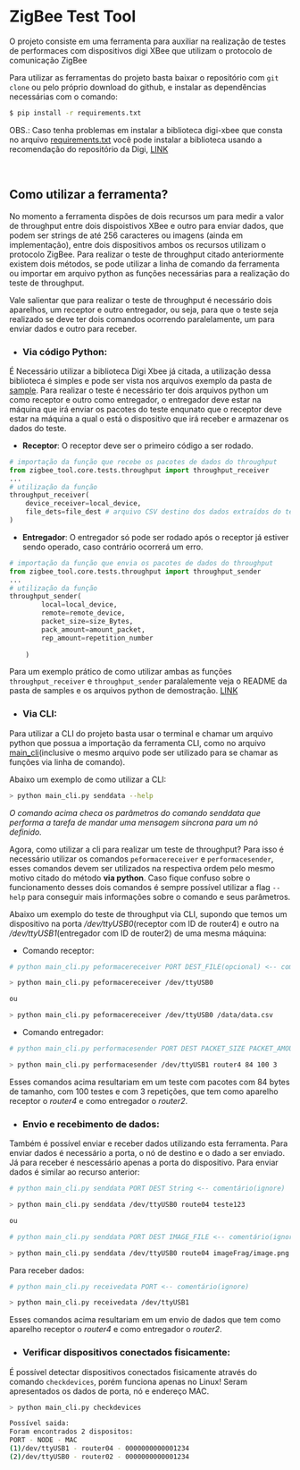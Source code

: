 # ZigBee Test Tool

O projeto consiste em uma ferramenta para auxiliar na realização de testes de performaces com dispositivos digi XBee que utilizam o protocolo de comunicação ZigBee

Para utilizar as ferramentas do projeto basta baixar o repositório com `git clone` ou pelo próprio download do github, e instalar as dependências necessárias com o comando:

```bash
$ pip install -r requirements.txt
```

OBS.: Caso tenha problemas em instalar a biblioteca digi-xbee que consta no arquivo [requirements.txt](./requirements.txt) você pode instalar a biblioteca usando a recomendação do repositório da Digi, [LINK](https://github.com/digidotcom/xbee-python)

<br>

## Como utilizar a ferramenta?

No momento a ferramenta dispões de dois recursos um para medir a valor de throughput entre dois dispoistivos XBee e outro para enviar dados, que podem ser strings de até 256 caracteres ou imagens (ainda em implementação), entre dois dispositivos ambos os recursos utilizam o protocolo ZigBee. Para realizar o teste de throughput citado anteriormente existem dois métodos, se pode utilizar a linha de comando da ferramenta ou importar em arquivo python as funções necessárias para a realização do teste de throughput.

Vale salientar que para realizar o teste de throughput é necessário dois aparelhos, um receptor e outro entregador, ou seja, para que o teste seja realizado se deve ter dois comandos ocorrendo paralelamente, um para enviar dados e outro para receber.

-   ### **Via código Python**:

É Necessário utilizar a biblioteca Digi Xbee já citada, a utilização dessa biblioteca é simples e pode ser vista nos arquivos exemplo da pasta de [sample](samples/through_put_test). Para realizar o teste é necessário ter dois arquivos python um como receptor e outro como entregador, o entregador deve estar na máquina que irá enviar os pacotes do teste enqunato que o receptor deve estar na máquina a qual o está o dispositivo que irá receber e armazenar os dados do teste.

-   **Receptor**: O receptor deve ser o primeiro código a ser rodado.

```python
# importação da função que recebe os pacotes de dados do throughput
from zigbee_tool.core.tests.throughput import throughput_receiver
...
# utilização da função
throughput_receiver(
    device_receiver=local_device,
    file_dets=file_dest # arquivo CSV destino dos dados extraídos do teste (opcional)
)
```

-   **Entregador**: O entregador só pode ser rodado após o receptor já estiver sendo operado, caso contrário ocorrerá um erro.

```python
# importação da função que envia os pacotes de dados do throughput
from zigbee_tool.core.tests.throughput import throughput_sender
...
# utilização da função
throughput_sender(
        local=local_device,
        remote=remote_device,
        packet_size=size_Bytes,
        pack_amount=amount_packet,
        rep_amount=repetition_number
        
    )
```

Para um exemplo prático de como utilizar ambas as funções `throughput_receiver` e `throughput_sender` paralalemente veja o README da pasta de samples e os arquivos python de demostração. [LINK](samples/through_put_test)

-   ### **Via CLI**:

Para utilizar a CLI do projeto basta usar o terminal e chamar um arquivo python que possua a importação da ferramenta CLI, como no arquivo [main_cli](./main_cli.py)(inclusive o mesmo arquivo pode ser utilizado para se chamar as funções via linha de comando).

Abaixo um exemplo de como utilizar a CLI:

```bash
> python main_cli.py senddata --help
```

_O comando acima checa os parâmetros do comando senddata que performa a tarefa de mandar uma mensagem síncrona para um nó definido._

Agora, como utilizar a cli para realizar um teste de throughput? Para isso é necessário utilizar os comandos `peformacereceiver` e `performacesender`, esses comandos devem ser utilizados na respectiva ordem pelo mesmo motivo citado do método **via python**. Caso fique confuso sobre o funcionamento desses dois comandos é sempre possível utilizar a flag `--help` para conseguir mais informações sobre o comando e seus parâmetros.

Abaixo um exemplo do teste de throughput via CLI, supondo que temos um dispositivo na porta _/dev/ttyUSB0_(receptor com ID de router4) e outro na _/dev/ttyUSB1_(entregador com ID de router2) de uma mesma máquina:

-   Comando receptor:

```bash
# python main_cli.py peformacereceiver PORT DEST_FILE(opcional) <-- comentário(ignore)

> python main_cli.py peformacereceiver /dev/ttyUSB0

ou

> python main_cli.py peformacereceiver /dev/ttyUSB0 /data/data.csv
```

-   Comando entregador:

```bash
# python main_cli.py performacesender PORT DEST PACKET_SIZE PACKET_AMOUNT REPETITIONS <-- comentário(ignore)

> python main_cli.py performacesender /dev/ttyUSB1 router4 84 100 3
```

Esses comandos acima resultariam em um teste com pacotes com 84 bytes de tamanho, com 100 testes e com 3 repetições, que tem como aparelho receptor o _router4_ e como entregador o _router2_.

-   ### **Envio e recebimento de dados**:
Também é possível enviar e receber dados utilizando esta ferramenta. Para enviar dados é necessário a porta, o nó de destino e o dado a ser enviado. Já para receber é nescessário apenas a porta do dispositivo.
Para enviar dados é similar ao recurso anterior:

```bash
# python main_cli.py senddata PORT DEST String <-- comentário(ignore)

> python main_cli.py senddata /dev/ttyUSB0 route04 teste123

ou

# python main_cli.py senddata PORT DEST IMAGE_FILE <-- comentário(ignore)

> python main_cli.py senddata /dev/ttyUSB0 route04 imageFrag/image.png

```

Para receber dados:

```bash
# python main_cli.py receivedata PORT <-- comentário(ignore)

> python main_cli.py receivedata /dev/ttyUSB1
```
Esses comandos acima resultariam em um envio de dados que tem como aparelho receptor o _router4_ e como entregador o _router2_.

-   ### **Verificar dispositivos conectados fisicamente**:
É possível detectar dispositivos conectados fisicamente através do comando `checkdevices`, porém funciona apenas no Linux!
Seram apresentados os dados de porta, nó e endereço MAC.

```bash
> python main_cli.py checkdevices

Possível saida:
Foram encontrados 2 dispositos:
PORT - NODE - MAC
(1)/dev/ttyUSB1 - router04 - 0000000000001234
(2)/dev/ttyUSB0 - router02 - 0000000000001234
```

